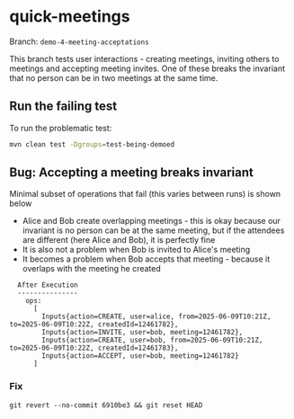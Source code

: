 # quick-meetings

Branch: `demo-4-meeting-acceptations`

This branch tests user interactions - creating meetings, inviting others to meetings and accepting
meeting invites. One of these breaks the invariant that no person can be in two meetings at the same
time.

## Run the failing test

To run the problematic test:

```bash
mvn clean test -Dgroups=test-being-demoed
```

## Bug: Accepting a meeting breaks invariant

Minimal subset of operations that fail (this varies between runs) is shown below

- Alice and Bob create overlapping meetings - this is okay because our invariant is no person can be
  at the same meeting, but if the attendees are different (here Alice and Bob), it is perfectly fine
- It is also not a problem when Bob is invited to Alice's meeting
- It becomes a problem when Bob accepts that meeting - because it overlaps with the meeting he
  created

```
  After Execution
  ---------------
    ops:
      [
        Inputs{action=CREATE, user=alice, from=2025-06-09T10:21Z, to=2025-06-09T10:22Z, createdId=12461782},
        Inputs{action=INVITE, user=bob, meeting=12461782}, 
        Inputs{action=CREATE, user=bob, from=2025-06-09T10:21Z, to=2025-06-09T10:22Z, createdId=12461783},
        Inputs{action=ACCEPT, user=bob, meeting=12461782}
      ]
```

### Fix

```
git revert --no-commit 6910be3 && git reset HEAD
```

